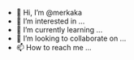 - 👋 Hi, I’m @merkaka
- 👀 I’m interested in ...
- 🌱 I’m currently learning ...
- 💞️ I’m looking to collaborate on ...
- 📫 How to reach me ...

<!---
merkaka/merkaka is a ✨ special ✨ repository because its `README.md` (this file) appears on your GitHub profile.
You can click the Preview link to take a look at your changes.
--->
